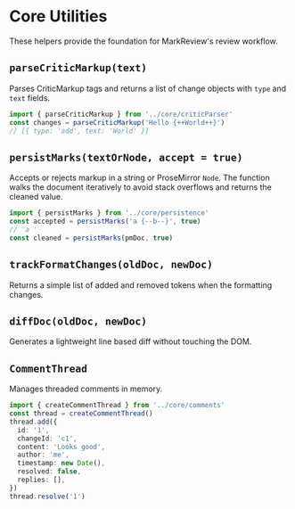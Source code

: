 # Core Utilities

These helpers provide the foundation for MarkReview's review workflow.

## `parseCriticMarkup(text)`

Parses CriticMarkup tags and returns a list of change objects with `type` and `text` fields.

```ts
import { parseCriticMarkup } from '../core/criticParser'
const changes = parseCriticMarkup('Hello {++World++}')
// [{ type: 'add', text: 'World' }]
```

## `persistMarks(textOrNode, accept = true)`

Accepts or rejects markup in a string or ProseMirror `Node`. The function walks
the document iteratively to avoid stack overflows and returns the cleaned value.

```ts
import { persistMarks } from '../core/persistence'
const accepted = persistMarks('a {--b--}', true)
// 'a '
const cleaned = persistMarks(pmDoc, true)
```

## `trackFormatChanges(oldDoc, newDoc)`

Returns a simple list of added and removed tokens when the formatting changes.

## `diffDoc(oldDoc, newDoc)`

Generates a lightweight line based diff without touching the DOM.

## `CommentThread`

Manages threaded comments in memory.

```ts
import { createCommentThread } from '../core/comments'
const thread = createCommentThread()
thread.add({
  id: '1',
  changeId: 'c1',
  content: 'Looks good',
  author: 'me',
  timestamp: new Date(),
  resolved: false,
  replies: [],
})
thread.resolve('1')
```

